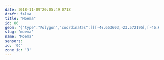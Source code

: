 ```yaml
---
date: 2018-11-09T20:05:49.071Z
draft: false
title: "Moema"
id: 86
geom: '{"type":"Polygon","coordinates":[[[-46.653603,-23.572195],[-46.661099,-23.578939],[-46.669758,-23.583965],[-46.670074,-23.584245],[-46.670353,-23.584957],[-46.670627,-23.585483],[-46.670834,-23.585736],[-46.671289,-23.586873],[-46.672436,-23.590679],[-46.672957,-23.595178],[-46.67314,-23.595866],[-46.673809,-23.597523],[-46.673796,-23.599981],[-46.674098,-23.602064],[-46.674779,-23.603986],[-46.674825,-23.604411],[-46.674972,-23.60482],[-46.67524,-23.605247],[-46.676417,-23.608223],[-46.675876,-23.609056],[-46.674611,-23.610736],[-46.673528,-23.611571],[-46.670119,-23.613197],[-46.667947,-23.614893],[-46.66726,-23.615324],[-46.666334,-23.615667],[-46.66395,-23.616203],[-46.661506,-23.617369],[-46.655668,-23.611174],[-46.655425,-23.611093],[-46.652143,-23.607668],[-46.651559,-23.606665],[-46.651305,-23.605747],[-46.650937,-23.60227],[-46.650831,-23.59894],[-46.650394,-23.593463],[-46.650266,-23.593266],[-46.650202,-23.592575],[-46.650097,-23.592419],[-46.649837,-23.592313],[-46.648906,-23.592396],[-46.648786,-23.592189],[-46.649166,-23.59197],[-46.649367,-23.591699],[-46.649688,-23.59087],[-46.649622,-23.590364],[-46.64818,-23.588822],[-46.648115,-23.588825],[-46.648384,-23.587411],[-46.647724,-23.585874],[-46.647798,-23.584548],[-46.649291,-23.582552],[-46.649409,-23.581582],[-46.650979,-23.580003],[-46.65119,-23.579556],[-46.651032,-23.577586],[-46.650848,-23.576913],[-46.650679,-23.574169],[-46.650992,-23.573912],[-46.652804,-23.573001],[-46.653603,-23.572195]]]}'
slug: 'moema'
name: 'Moema'
sensors:
id: '86'
zone_id: '3'
---
```

		